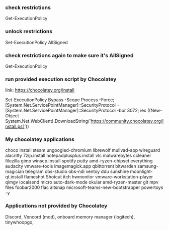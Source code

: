 ### check restrictions
Get-ExecutionPolicy

### unlock restrictions
Set-ExecutionPolicy AllSigned

### check restrictions again to make sure it's AllSigned
Get-ExecutionPolicy

### run provided execution script by Chocolatey
link: https://chocolatey.org/install

Set-ExecutionPolicy Bypass -Scope Process -Force; [System.Net.ServicePointManager]::SecurityProtocol = [System.Net.ServicePointManager]::SecurityProtocol -bor 3072; iex ((New-Object System.Net.WebClient).DownloadString('https://community.chocolatey.org/install.ps1'))

### My chocolatey applications
choco install steam ungoogled-chromium librewolf mullvad-app wireguard alacritty 7zip.install notepadplusplus.install vlc malwarebytes ccleaner filezilla gimp winscp.install spotify putty amd-ryzen-chipset everything audacity vmware-tools imagemagick.app qbittorrent bitwarden samsung-magician telegram obs-studio obs-ndi ventoy ddu sunshine moonlight-qt.install flameshot Shotcut itch hwmonitor vmware-workstation-player qimgv localsend micro auto-dark-mode okular amd-ryzen-master git mpv files foobar2000 flac altsnap microsoft-teams-new-bootstrapper powertoys -y

### Applications not provided by Chocolatey
Discord, Vencord (mod), onboard memory manager (logitech), tinywhoopgo, 
